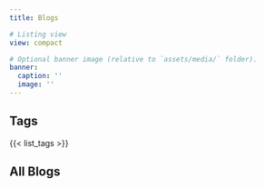 ```yaml
---
title: Blogs

# Listing view
view: compact

# Optional banner image (relative to `assets/media/` folder).
banner:
  caption: ''
  image: ''
---
```

<h2>Tags</h2>
{{< list_tags >}}
<h2>All Blogs</h2>
